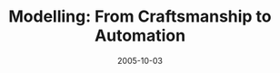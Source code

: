 ---
abstract: ''
authors:
- Harald Kühn
- Marion Murzek
date: '2005-10-03'
featured: false
links:
- name: Publik
  url: https://publik.tuwien.ac.at/showentry.php?ID=139846&lang=2
publication_types:
- '1'
publishDate: '2005-10-03'
specifics: 'Vortrag: 4th International Conference on Perspectives in Business Informatics
  Research, University of Skövde, Sweden; 03.10.2005 - 04.10.2005; in: "Proceedings
  of the 4th International Conference on Perspectives in Business Informatics Research",
  (2005), ISBN: 91-631-7521-5; S. 57 - 66.'
title: 'Modelling: From Craftsmanship to Automation'
url_pdf: http://www.big.tuwien.ac.at/research/publications/2005/0705.pdf
---